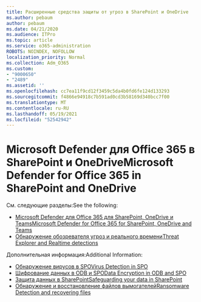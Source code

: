 ```yaml
---
title: Расширенные средства защиты от угроз в SharePoint и OneDrive
ms.author: pebaum
author: pebaum
ms.date: 04/21/2020
ms.audience: ITPro
ms.topic: article
ms.service: o365-administration
ROBOTS: NOINDEX, NOFOLLOW
localization_priority: Normal
ms.collection: Adm_O365
ms.custom:
- "9000650"
- "2489"
ms.assetid: ''
ms.openlocfilehash: cc7ea11f9cd12f3459c5da4b0fd6fe124d133293
ms.sourcegitcommit: f4866e94918c7b591ad0cd3b58169d340bcc7f00
ms.translationtype: MT
ms.contentlocale: ru-RU
ms.lasthandoff: 05/19/2021
ms.locfileid: "52542942"
---
```

# <a name="microsoft-defender-for-office-365-in-sharepoint-and-onedrive"></a><span data-ttu-id="357ad-102">Microsoft Defender для Office 365 в SharePoint и OneDrive</span><span class="sxs-lookup"><span data-stu-id="357ad-102">Microsoft Defender for Office 365 in SharePoint and OneDrive</span></span>

<span data-ttu-id="357ad-103">См. следующие разделы:</span><span class="sxs-lookup"><span data-stu-id="357ad-103">See the following:</span></span>
- [<span data-ttu-id="357ad-104">Microsoft Defender для Office 365 для SharePoint, OneDrive и Teams</span><span class="sxs-lookup"><span data-stu-id="357ad-104">Microsoft Defender for Office 365 for SharePoint, OneDrive and Teams</span></span>](/microsoft-365/security/office-365-security/atp-for-spo-odb-and-teams)
- [<span data-ttu-id="357ad-105">Обнаружение обозревателя угроз и реального времени</span><span class="sxs-lookup"><span data-stu-id="357ad-105">Threat Explorer and Realtime detections</span></span>](/microsoft-365/security/office-365-security/threat-explorer-views)


<span data-ttu-id="357ad-106">Дополнительная информация:</span><span class="sxs-lookup"><span data-stu-id="357ad-106">Additional Information:</span></span>

- [<span data-ttu-id="357ad-107">Обнаружение вирусов в SPO</span><span class="sxs-lookup"><span data-stu-id="357ad-107">Virus Detection in SPO</span></span>](/microsoft-365/security/office-365-security/virus-detection-in-spo)</br>
- [<span data-ttu-id="357ad-108">Шифрование данных в ODB и SPO</span><span class="sxs-lookup"><span data-stu-id="357ad-108">Data Encryption in ODB and SPO</span></span>](/microsoft-365/compliance/data-encryption-in-odb-and-spo)</br>
- [<span data-ttu-id="357ad-109">Защита данных в SharePoint</span><span class="sxs-lookup"><span data-stu-id="357ad-109">Safeguarding your data in SharePoint</span></span>](/sharepoint/safeguarding-your-data)</br>
- [<span data-ttu-id="357ad-110">Обнаружение и восстановление файлов вымогателей</span><span class="sxs-lookup"><span data-stu-id="357ad-110">Ransomware Detection and recovering files</span></span>](https://support.office.com/article/Ransomware-detection-and-recovering-your-files-0d90ec50-6bfd-40f4-acc7-b8c12c73637f)
